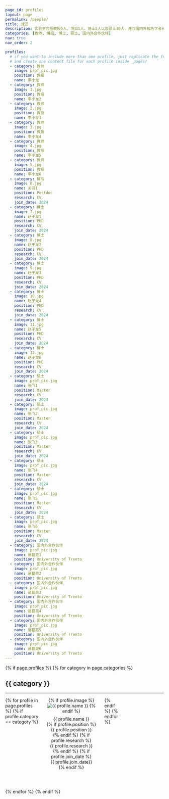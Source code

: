 ```yaml
---
page_id: profiles
layout: page
permalink: /people/
title: 成员
description: 实验室包括教授5人、博后1人、博士5人以及硕士10人，并与国内外知名学者长期合作。
categories: [教师, 博后, 博士, 硕士, 国内外合作伙伴]
nav: true
nav_order: 2

profiles:
  # if you want to include more than one profile, just replicate the following block
  # and create one content file for each profile inside _pages/
  - category: 教师
    image: prof_pic.jpg
    position: 教授
    name: 李小龙
  - category: 教师
    image: 1.jpg
    position: 教授
    name: 李小龙2
  - category: 教师
    image: 2.jpg
    position: 教授
    name: 李小龙3
  - category: 教师
    image: 3.jpg
    position: 教授
    name: 李小龙4
  - category: 教师
    image: 4.jpg
    position: 教授
    name: 李小龙5
  - category: 教师
    image: 5.jpg
    position: 教授
    name: 李小龙6
  - category: 博后
    image: 6.jpg
    name: 关羽1
    position: Postdoc
    research: CV
    join_date: 2024
  - category: 博士
    image: 7.jpg
    name: 赵子龙1
    position: PHD
    research: CV
    join_date: 2024
  - category: 博士
    image: 8.jpg
    name: 赵子龙2
    position: PHD
    research: CV
    join_date: 2024
  - category: 博士
    image: 9.jpg
    name: 赵子龙3
    position: PHD
    research: CV
    join_date: 2024
  - category: 博士
    image: 10.jpg
    name: 赵子龙4
    position: PHD
    research: CV
    join_date: 2024
  - category: 博士
    image: 11.jpg
    name: 赵子龙5
    position: PHD
    research: CV
    join_date: 2024
  - category: 博士
    image: 12.jpg
    name: 赵子龙6
    position: PHD
    research: CV
    join_date: 2024
  - category: 硕士
    image: prof_pic.jpg
    name: 张飞1
    position: Master
    research: CV
    join_date: 2024
  - category: 硕士
    image: prof_pic.jpg
    name: 张飞2
    position: Master
    research: CV
    join_date: 2024
  - category: 硕士
    image: prof_pic.jpg
    name: 张飞3
    position: Master
    research: CV
    join_date: 2024
  - category: 硕士
    image: prof_pic.jpg
    name: 张飞4
    position: Master
    research: CV
    join_date: 2024
  - category: 硕士
    image: prof_pic.jpg
    name: 张飞5
    position: Master
    research: CV
    join_date: 2024
  - category: 硕士
    image: prof_pic.jpg
    name: 张飞6
    position: Master
    research: CV
    join_date: 2024
  - category: 国内外合作伙伴
    image: prof_pic.jpg
    name: 诸葛亮1
    position: University of Trento
  - category: 国内外合作伙伴
    image: prof_pic.jpg
    name: 诸葛亮2
    position: University of Trento
  - category: 国内外合作伙伴
    image: prof_pic.jpg
    name: 诸葛亮3
    position: University of Trento
  - category: 国内外合作伙伴
    image: prof_pic.jpg
    name: 诸葛亮4
    position: University of Trento
  - category: 国内外合作伙伴
    image: prof_pic.jpg
    name: 诸葛亮5
    position: University of Trento
  - category: 国内外合作伙伴
    image: prof_pic.jpg
    name: 诸葛亮6
    position: University of Trento
---
```


<style>
  .category-section {
    margin-bottom: 60px;
  }
  .profile-grid {
    display: grid;
    grid-template-columns: repeat(5, 1fr);
    gap: 10px;
  }
  .profile {
    text-align: center;
    width: 190px;
  }
  .profile img {
    max-width: 100%;
    height: auto;
    border-radius: 10%;
  }
  .profile-info {
    margin-top: 8px;
  }
</style>


<div class="post">
  <article>
    {% if page.profiles %}
      {% for category in page.categories %}
        <div class="category-section">
          <h2>{{ category }}</h2>
          <hr />
          <div class="profile-grid">
            {% for profile in page.profiles %}
              {% if profile.category == category %}
                <div class="profile">
                  {% if profile.image %}
                    <img src="/assets/img/{{ profile.image }}" alt="{{ profile.name }}">
                  {% endif %}
                  <div class="profile-info">
                    <div>{{ profile.name }}</div>
                    {% if profile.position %}
                        <div>{{ profile.position }}</div>
                    {% endif %}
                    {% if profile.research %}
                        <div>{{ profile.research }}</div>
                    {% endif %}
                    {% if profile.join_date %}
                        <div>{{ profile.join_date}}</div>
                    {% endif %}
                  </div>
                </div>
              {% endif %}
            {% endfor %}
          </div>
        </div>
      {% endfor %}
    {% endif %}
  </article>
</div>
